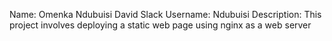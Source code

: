 Name: Omenka Ndubuisi David
Slack Username: Ndubuisi
Description: This project involves deploying a static web page using nginx as a web server

